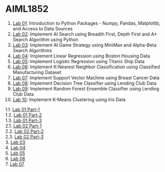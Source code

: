 # AIML1852

1. [Lab 01](https://github.com/kirankumareranki/AIML-2025/blob/main/AIML_A1.pdf): Introduction to Python Packages - Numpy, Pandas, Matplotlib, and Access to Data Sources
2. [Lab 02](https://github.com/kirankumareranki/AIML-2025/blob/main/AIML_A2.pdf): Implement AI Search using Breadth First, Depth First and A* Search Algorithm using Python
3. [Lab 03](https://github.com/kirankumareranki/AIML-2025/blob/main/AIML_A3.pdf): Implement AI Game Strategy using MiniMax and Alpha-Beta Search Algorithms
4. [Lab 04](https://github.com/kirankumareranki/AIML-2025/blob/main/AIML_A4.pdf): Implement Linear Regression using Boston Housing Data
5. [Lab 05](https://github.com/kirankumareranki/AIML-2025/blob/main/AIML_A5.pdf): Implement Logistic Regression using Titanic Ship Data
6. [Lab 06](https://github.com/kirankumareranki/AIML-2025/blob/main/AIML_A6.pdf): Implement K-Nearest Neighbor Classification using Classified Manufacturing Dataset
7. [Lab 07](https://github.com/kirankumareranki/AIML-2025/blob/main/AIML_A7.pdf): Implement Support Vector Machine using Breast Cancer Data
8. [Lab 08](https://github.com/kirankumareranki/AIML-2025/blob/main/AIML_A8.pdf): Implement Decision Tree Classifier using Lending Club Data
9. [Lab 09](https://github.com/kirankumareranki/AIML-2025/blob/main/AIML_A9.pdf): Implement Random Forest Ensemble Classifier using Lending Club Data
10. [Lab 10](https://github.com/kirankumareranki/AIML-2025/blob/main/AIML_A10.pdf): Implement K-Means Clustering using Iris Data



1.1. [Lab 01 Part-1](https://github.com/2303a51852/AIML1852/blob/main/Lab01_sol_1.ipynb)<br>
1.2. [Lab 01 Part-2](https://github.com/2303a51852/AIML1852/blob/main/Lab01_sol_2.ipynb)<br>
1.3. [Lab 01 Part-3](https://github.com/2303a51852/AIML1852/blob/main/Lab01_sol_3.ipynb)<br>
2.1. [Lab 02 Part-1](https://github.com/2303a51852/AIML1852/blob/main/Lab02_Part-1.ipynb)<br>
2.2. [Lab 02 Part-2](https://github.com/2303a51852/AIML1852/blob/main/Lab02_Part-2.ipynb)<br>
2.3. [Lab 02 Part-3](https://github.com/2303a51852/AIML1852/blob/main/Lab02_Part-3.ipynb)<br>
3. [Lab 03](https://github.com/2303a51852/AIML1852/blob/main/Lab03_AIML.ipynb)<br>
4. [Lab 04](https://github.com/2303a51852/AIML1852/blob/main/Lab04_AIML.ipynb)<br>
5. [Lab 05](https://github.com/2303a51852/AIML1852/blob/main/Lab05_AIML.ipynb)<br>
6. [Lab 06](https://github.com/2303a51852/AIML1852/blob/main/Lab06_AIML.ipynb)<br>
7. [Lab 07](https://github.com/2303a51852/AIML1852/blob/main/Lab07_AIML.ipynb)<br>
